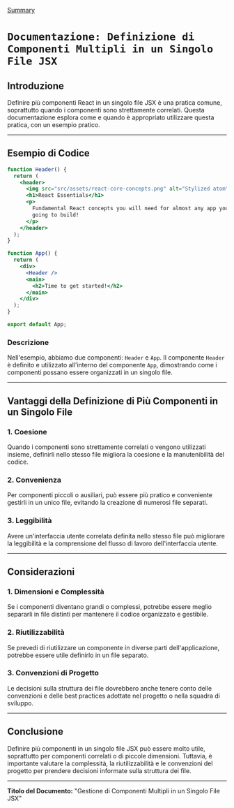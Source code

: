 [Summary](../Summary.md)

# `Documentazione: Definizione di Componenti Multipli in un Singolo File JSX`

## Introduzione

Definire più componenti React in un singolo file JSX è una pratica comune, soprattutto quando i componenti sono strettamente correlati. Questa documentazione esplora come e quando è appropriato utilizzare questa pratica, con un esempio pratico.

---

## Esempio di Codice

```jsx
function Header() {
  return (
    <header>
      <img src="src/assets/react-core-concepts.png" alt="Stylized atom" />
      <h1>React Essentials</h1>
      <p>
        Fundamental React concepts you will need for almost any app you are
        going to build!
      </p>
    </header>
  );
}

function App() {
  return (
    <div>
      <Header />
      <main>
        <h2>Time to get started!</h2>
      </main>
    </div>
  );
}

export default App;
```

### Descrizione

Nell'esempio, abbiamo due componenti: `Header` e `App`. Il componente `Header` è definito e utilizzato all'interno del componente `App`, dimostrando come i componenti possano essere organizzati in un singolo file.

---

## Vantaggi della Definizione di Più Componenti in un Singolo File

### 1. Coesione

Quando i componenti sono strettamente correlati o vengono utilizzati insieme, definirli nello stesso file migliora la coesione e la manutenibilità del codice.

### 2. Convenienza

Per componenti piccoli o ausiliari, può essere più pratico e conveniente gestirli in un unico file, evitando la creazione di numerosi file separati.

### 3. Leggibilità

Avere un'interfaccia utente correlata definita nello stesso file può migliorare la leggibilità e la comprensione del flusso di lavoro dell'interfaccia utente.

---

## Considerazioni

### 1. Dimensioni e Complessità

Se i componenti diventano grandi o complessi, potrebbe essere meglio separarli in file distinti per mantenere il codice organizzato e gestibile.

### 2. Riutilizzabilità

Se prevedi di riutilizzare un componente in diverse parti dell'applicazione, potrebbe essere utile definirlo in un file separato.

### 3. Convenzioni di Progetto

Le decisioni sulla struttura dei file dovrebbero anche tenere conto delle convenzioni e delle best practices adottate nel progetto o nella squadra di sviluppo.

---

## Conclusione

Definire più componenti in un singolo file JSX può essere molto utile, soprattutto per componenti correlati o di piccole dimensioni. Tuttavia, è importante valutare la complessità, la riutilizzabilità e le convenzioni del progetto per prendere decisioni informate sulla struttura dei file.

---

**Titolo del Documento:** "Gestione di Componenti Multipli in un Singolo File JSX"
